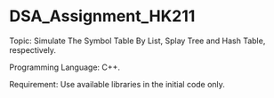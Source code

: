 # DSA_Assignment_HK211

Topic: Simulate The Symbol Table By List, Splay Tree and Hash Table, respectively.

Programming Language: C++.

Requirement: Use available libraries in the initial code only.
